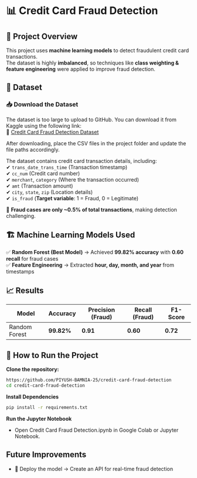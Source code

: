 # 📊 Credit Card Fraud Detection  

## 🎯 Project Overview  
This project uses **machine learning models** to detect fraudulent credit card transactions.  
The dataset is highly **imbalanced**, so techniques like **class weighting & feature engineering** were applied to improve fraud detection.  

## 📂 Dataset  

### 📥 Download the Dataset  
The dataset is too large to upload to GitHub. You can download it from Kaggle using the following link:  
🔗 [Credit Card Fraud Detection Dataset](https://www.kaggle.com/datasets/kartik2112/fraud-detection)

After downloading, place the CSV files in the project folder and update the file paths accordingly. 

The dataset contains credit card transaction details, including:  
✔ `trans_date_trans_time` (Transaction timestamp)  
✔ `cc_num` (Credit card number)  
✔ `merchant`, `category` (Where the transaction occurred)  
✔ `amt` (Transaction amount)  
✔ `city`, `state`, `zip` (Location details)  
✔ `is_fraud` (**Target variable**: 1 = Fraud, 0 = Legitimate)  

📌 **Fraud cases are only ~0.5% of total transactions**, making detection challenging.  

## 🏗️ Machine Learning Models Used  
✅ **Random Forest (Best Model)** → Achieved **99.82% accuracy** with **0.60 recall** for fraud cases   
✅ **Feature Engineering** → Extracted **hour, day, month, and year** from timestamps  

## 📈 Results  
| Model         | Accuracy | Precision (Fraud) | Recall (Fraud) | F1-Score |
|--------------|----------|-------------------|----------------|----------|
| Random Forest | **99.82%** | **0.91** | **0.60** | **0.72** |

## 🚀 How to Run the Project  
 **Clone the repository:**  
   ```bash
   https://github.com/PIYUSH-BAMNIA-25/credit-card-fraud-detection
   cd credit-card-fraud-detection
 ```
**Install Dependencies**
```bash
pip install -r requirements.txt
```
**Run the Jupyter Notebook**
- Open Credit Card Fraud Detection.ipynb in Google Colab or Jupyter Notebook.

## Future Improvements
- 🔹 Deploy the model → Create an API for real-time fraud detection
